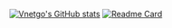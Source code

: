 [![Vnetgo's GitHub stats](https://github-readme-stats.vercel.app/api?username=vnetgo)](https://github.com/vnetgo/github-readme-stats)
[![Readme Card](https://github-readme-stats.vercel.app/api?username=vnetgo&repo=github-readme-stats)](https://github.com/vnetgo/github-readme-stats)
